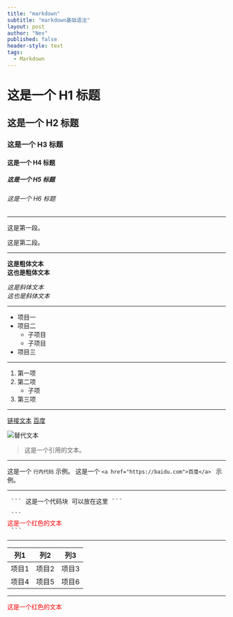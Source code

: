 ```yaml
---
title: "markdown"
subtitle: "markdown基础语法"
layout: post
author: "Nex"
published: false
header-style: text
tags:
  - Markdown
---
```


# 这是一个 H1 标题  
## 这是一个 H2 标题  
### 这是一个 H3 标题  
#### 这是一个 H4 标题  
##### 这是一个 H5 标题  
###### 这是一个 H6 标题

---

这是第一段。  

这是第二段。

---

**这是粗体文本**  
__这也是粗体文本__  

*这是斜体文本*  
_这也是斜体文本_

---

- 项目一  
- 项目二  
  - 子项目  
  - 子项目  
- 项目三
  
---

1. 第一项  
2. 第二项  
   - 子项  
3. 第三项
   
---

[链接文本](http://baidu.com)
[百度](http://baidu.com)


![替代文本](http://example.com/image.jpg)

> 这是一个引用的文本。


---

这是一个 `行内代码` 示例。
这是一个 `<a href="https://baidu.com">百度</a> ` 示例。

---

<pre> ``` 这是一个代码块 可以放在这里 ``` </pre>
<pre> ``` <div style="color:red;">这是一个红色的文本</div> ``` </pre>

---

| 列1 | 列2 | 列3 |  
|-----|-----|-----|  
| 项目1 | 项目2 | 项目3 |  
| 项目4 | 项目5 | 项目6 |

---
<div style="color:red;">这是一个红色的文本</div>





